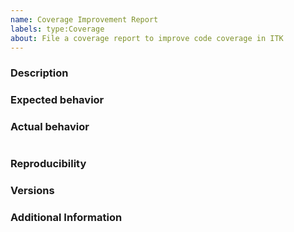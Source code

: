 ```yaml
---
name: Coverage Improvement Report
labels: type:Coverage
about: File a coverage report to improve code coverage in ITK
---
```


<!-- The text within this markup is a comment, and is intended to provide
guidelines to open an issue for the ITK repository. This text will not
be part of the issue. -->


<!-- Before submitting an issue, please check that your issue has not been
already filed. -->

### Description

<!-- Description of the impact of the current coverage in a given code area, and
how an increased coverage would benefit the toolkit. -->

### Expected behavior

<!-- What you expect to happen. -->

### Actual behavior

<!-- What actually happens. Include the relevant build error trace if
applicable. -->
```none
```

### Reproducibility

<!-- What percentage of the time does it reproduce? -->

### Versions

<!-- If a tagged version, you can get this information by inspecting the
`ITK_VERSION_MAJOR` `ITK_VERSION_MINOR` and `ITK_VERSION_PATCH` variable
values in the `ITKConfig.cmake` file.

If the commit number is required, run `$ git rev-parse --short HEAD`. -->

### Additional Information

<!-- Any additional information, configuration or data that might be necessary
to reproduce the issue. -->


<!-- **Note**: Use issues for their purpose; issues are not for code help. Need
help? Ask your question at ITK discourse (https://discourse.itk.org/). -->
